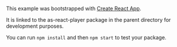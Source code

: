 This example was bootstrapped with [Create React App](https://github.com/facebook/create-react-app).

It is linked to the as-react-player package in the parent directory for development purposes.

You can run `npm install` and then `npm start` to test your package.
